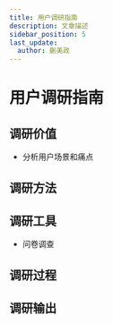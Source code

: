 ```yaml
---
title: 用户调研指南
description: 文章描述
sidebar_position: 5
last_update:
  author: 蒯美政
---
```


# 用户调研指南



## 调研价值

- 分析用户场景和痛点

## 调研方法



## 调研工具

- 问卷调查

## 调研过程



## 调研输出
